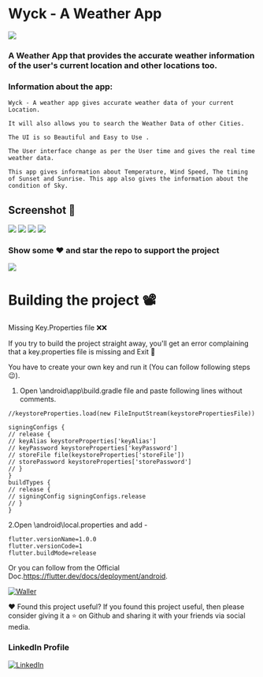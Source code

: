 # Wyck - A Weather App

![](https://lh3.googleusercontent.com/_O2mCcWhvlNSBcOqn__KY7UQDr4lFUjoHFKc7-MiLFwRlbnilpKnncK3FA9da_-9QA=w1440-h620)

### A Weather App that provides the accurate weather information of the user's current location and other locations too.


### Information about the app:

```
Wyck - A weather app gives accurate weather data of your current Location.

It will also allows you to search the Weather Data of other Cities.

The UI is so Beautiful and Easy to Use .

The User interface change as per the User time and gives the real time weather data.

This app gives information about Temperature, Wind Speed, The timing of Sunset and Sunrise. This app also gives the information about the condition of Sky.
```

## Screenshot 📱
![](https://lh3.googleusercontent.com/H5oRJMclwrYn2lBuVz4AptBh4Wa4Api7kO_OKa9pkj7thH2q-qw8DzOZLgiCJ421k_fo=w1440-h620)
![](https://lh3.googleusercontent.com/HGh-lq5L6UoglDfN4OnKx1TKLoKSrVwBy9MqZBmTfw4gZloHslPlxH85gqqYLrT5grc=w1440-h620)
![](https://lh3.googleusercontent.com/VRrgZO8rvRUEHW9KGPygK954w-Ay_7Ymv2ZVz8srCOjTdXHNoEEzEVK482M31z5g9u0=w1440-h620)
![](https://lh3.googleusercontent.com/17TEUzvGQ9g7D6xOYtnHBk6DduWadvzecQAvzulZr_QMKg-sUbrjppsdKcrHX54qhLg=w1440-h620)

### Show some ❤️ and star the repo to support the project
![](https://github-images.s3.amazonaws.com/help/bootcamp/Bootcamp-Fork.png)

# Building the project 📽

Missing Key.Properties file ❌❌

If you try to build the project straight away, you'll get an error complaining that a key.properties file is missing and Exit 🚪

You have to create your own key and run it (You can follow following steps😉).

1. Open \android\app\build.gradle file and paste following lines without comments.
```
//keystoreProperties.load(new FileInputStream(keystorePropertiesFile))

signingConfigs {
// release {
// keyAlias keystoreProperties['keyAlias']
// keyPassword keystoreProperties['keyPassword']
// storeFile file(keystoreProperties['storeFile'])
// storePassword keystoreProperties['storePassword']
// }
}
buildTypes {
// release {
// signingConfig signingConfigs.release
// }
}
```

2.Open \android\local.properties and add -
```
flutter.versionName=1.0.0
flutter.versionCode=1
flutter.buildMode=release
```


Or you can follow from the Official Doc.https://flutter.dev/docs/deployment/android.


<p>
<a href="https://play.google.com/store/apps/details?id=com.NakumsDtech.waller"><img src="https://play.google.com/intl/en_us/badges/static/images/badges/en_badge_web_generic.png" alt="Waller"></a>
</p>

❤ Found this project useful?
If you found this project useful, then please consider giving it a ⭐ on Github and sharing it with your friends via social media.

### LinkedIn Profile
<p>
<a href="https://www.linkedin.com/in/dhruv-nakum-4b1054176/"><img src="https://img.icons8.com/ios-filled/2x/linkedin.png" alt="LinkedIn"></a>
</p>
